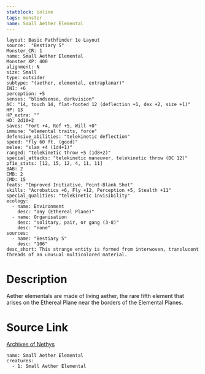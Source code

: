 ```yaml
---
statblock: inline
tags: monster
name: Small Aether Elemental
---
```

```statblock
layout: Basic Pathfinder 1e Layout
source:  "Bestiary 5"
Monster_CR: 1
name: Small Aether Elemental
Monster_XP: 400
alignment: N
size: Small
type: outsider
subtype: "(aether, elemental, extraplanar)"
INI: +6
perception: +5
senses: "blindsense, darkvision"
AC: "14, touch 14, flat-footed 12 (deflection +1, dex +2, size +1)"
HP: 13
HP_extra: ""
HD: 2d10+2
saves: "Fort +4, Ref +5, Will +0"
immune: "elemental traits, force"
defensive_abilities: "telekinetic deflection"
speed: "fly 60 ft. (good)"
melee: "slam +4 (1d4+1)"
ranged: "telekinetic throw +5 (1d8+2)"
special_attacks: "telekinetic maneuver, telekinetic throw (DC 12)"
pf1e_stats: [12, 15, 12, 4, 11, 11]
BAB: 2
CMB: 2
CMD: 15
feats: "Improved Initiative, Point-Blank Shot"
skills: "Acrobatics +6, Fly +12, Perception +5, Stealth +11"
special_qualities: "telekinetic invisibility"
ecology:
  - name: Environment
    desc: "any (Ethereal Plane)"
  - name: Organisation
    desc: "solitary, pair, or gang (3-8)"
    desc: "none"
sources:
  - name: "Bestiary 5"
    desc: "106"
desc_short: This strange entity is formed from interwoven, translucent threads of an unusual multicolored material.
```
# Description
Aether elementals are made of living aether, the rare fifth element that arises on the Ethereal Plane near the borders of the Elemental Planes.
# Source Link
[Archives of Nethys](https://aonprd.com/MonsterDisplay.aspx?ItemName=Small%20Aether%20Elemental)
```encounter-table
name: Small Aether Elemental
creatures:
  - 1: Small Aether Elemental
```
